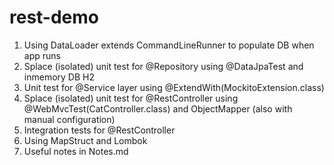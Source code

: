# rest-demo
1. Using DataLoader extends CommandLineRunner to populate DB when app runs
2. Splace (isolated) unit test for @Repository using @DataJpaTest and inmemory DB H2
3. Unit test for @Service layer using @ExtendWith(MockitoExtension.class)
4. Splace (isolated) unit test for @RestController using @WebMvcTest(CatController.class) and ObjectMapper (also with manual configuration)
5. Integration tests for @RestController
6. Using MapStruct and Lombok
7. Useful notes in Notes.md
